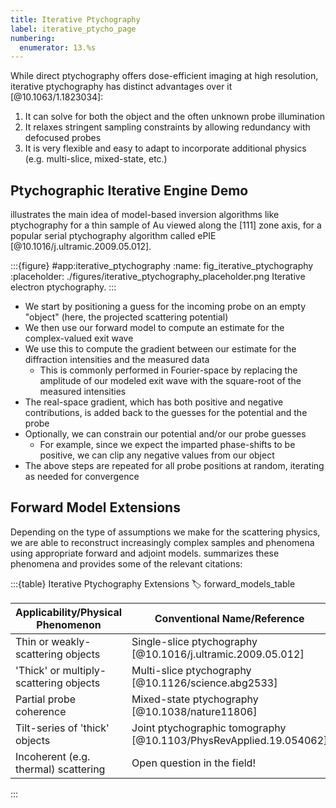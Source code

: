 ```yaml
---
title: Iterative Ptychography
label: iterative_ptycho_page
numbering:
  enumerator: 13.%s
---
```


While direct ptychography offers dose-efficient imaging at high resolution, iterative ptychography has distinct advantages over it [@10.1063/1.1823034]:

1. It can solve for both the object and the often unknown probe illumination
2. It relaxes stringent sampling constraints by allowing redundancy with defocused probes
3. It is very flexible and easy to adapt to incorporate additional physics (e.g. multi-slice, mixed-state, etc.)

## Ptychographic Iterative Engine Demo

[](#fig_iterative_ptychography) illustrates the main idea of model-based inversion algorithms like ptychography for a thin sample of Au viewed along the [111] zone axis, for a popular serial ptychography algorithm called ePIE [@10.1016/j.ultramic.2009.05.012].

:::{figure} #app:iterative_ptychography
:name: fig_iterative_ptychography
:placeholder: ./figures/iterative_ptychography_placeholder.png
Iterative electron ptychography.
:::

- We start by positioning a guess for the incoming probe on an empty "object" (here, the projected scattering potential)
- We then use our forward model to compute an estimate for the complex-valued exit wave
- We use this to compute the gradient between our estimate for the diffraction intensities and the measured data
  - This is commonly performed in Fourier-space by replacing the amplitude of our modeled exit wave with the square-root of the measured intensities
- The real-space gradient, which has both positive and negative contributions, is added back to the guesses for the potential and the probe
- Optionally, we can constrain our potential and/or our probe guesses
  - For example, since we expect the imparted phase-shifts to be positive, we can clip any negative values from our object
- The above steps are repeated for all probe positions at random, iterating as needed for convergence

## Forward Model Extensions

Depending on the type of assumptions we make for the scattering physics, we are able to reconstruct increasingly complex samples and phenomena using appropriate forward and adjoint models.
[](#forward_models_table) summarizes these phenomena and provides some of the relevant citations:

:::{table} Iterative Ptychography Extensions
:label: forward_models_table

| **Applicability/Physical Phenomenon**  | **Conventional Name/Reference**                                      |
| -------------------------------------- | ---------------------------------------------------------------------|
| Thin or weakly-scattering objects      | Single-slice ptychography [@10.1016/j.ultramic.2009.05.012]          |
| 'Thick' or multiply-scattering objects | Multi-slice ptychography [@10.1126/science.abg2533]                  |
| Partial probe coherence                | Mixed-state ptychography [@10.1038/nature11806]                      |
| Tilt-series of 'thick' objects         | Joint ptychographic tomography [@10.1103/PhysRevApplied.19.054062]    |
| Incoherent (e.g. thermal) scattering   | Open question in the field!                                          |

:::
